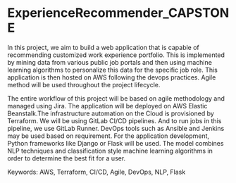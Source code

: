 # ExperienceRecommender_CAPSTONE

In this project, we aim to build a web application that is capable of recommending customized work experience portfolio. This is implemented by mining data from various public job portals and then using machine learning algorithms to personalize this data for the specific job role. This application is then hosted on AWS following the devops practices. Agile method will be used throughout the project lifecycle.

The entire workflow of this project will be based on agile methodology and managed using Jira. The application will be deployed on AWS Elastic Beanstalk.The infrastructure automation on the Cloud is provisioned by Terraform. We will be using GitLab CI/CD pipelines. And to run jobs in this pipeline, we use GitLab Runner. DevOps tools such as Ansible and Jenkins may be used based on requirement. For the application development, Python frameworks like Django or Flask will be used. The model combines NLP techniques and classification style machine learning algorithms in order to determine the best fit for a user. 


Keywords: AWS, Terraform, CI/CD, Agile, DevOps, NLP, Flask
